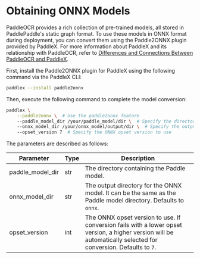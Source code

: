 # Obtaining ONNX Models

PaddleOCR provides a rich collection of pre-trained models, all stored in PaddlePaddle's static graph format. To use these models in ONNX format during deployment, you can convert them using the Paddle2ONNX plugin provided by PaddleX. For more information about PaddleX and its relationship with PaddleOCR, refer to [Differences and Connections Between PaddleOCR and PaddleX](../paddleocr_and_paddlex.en.md#1-Differences-and-Connections-Between-PaddleOCR-and-PaddleX).

First, install the Paddle2ONNX plugin for PaddleX using the following command via the PaddleX CLI:

```bash
paddlex --install paddle2onnx
```

Then, execute the following command to complete the model conversion:

```bash
paddlex \
    --paddle2onnx \  # Use the paddle2onnx feature
    --paddle_model_dir /your/paddle_model/dir \  # Specify the directory containing the Paddle model
    --onnx_model_dir /your/onnx_model/output/dir \  # Specify the output directory for the converted ONNX model
    --opset_version 7  # Specify the ONNX opset version to use
```

The parameters are described as follows:

<table>
    <thead>
        <tr>
            <th>Parameter</th>
            <th>Type</th>
            <th>Description</th>
        </tr>
    </thead>
    <tbody>
        <tr>
            <td>paddle_model_dir</td>
            <td>str</td>
            <td>The directory containing the Paddle model.</td>
        </tr>
        <tr>
            <td>onnx_model_dir</td>
            <td>str</td>
            <td>The output directory for the ONNX model. It can be the same as the Paddle model directory. Defaults to <code>onnx</code>.</td>
        </tr>
        <tr>
            <td>opset_version</td>
            <td>int</td>
            <td>The ONNX opset version to use. If conversion fails with a lower opset version, a higher version will be automatically selected for conversion. Defaults to <code>7</code>.</td>
        </tr>
    </tbody>
</table>
